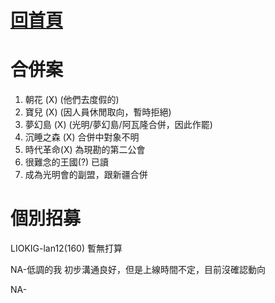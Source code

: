 [回首頁](首頁.md)
===
# 合併案
1. 朝花 (X) (他們去度假的)
2. 寶兒 (X) (因人員休閒取向，暫時拒絕)
3. 夢幻島 (X) (光明/夢幻島/阿瓦隆合併，因此作罷)
4. 沉睡之森 (X) 合併中對象不明
5. 時代革命(X) 為現勘的第二公會
6. 很難念的王國(?) 已讀
7. 成為光明會的副盟，跟新疆合併

# 個別招募
LIOKIG-lan12(160) 暫無打算

NA-低調的我 初步溝通良好，但是上線時間不定，目前沒確認動向

NA-
